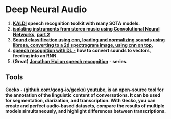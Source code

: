 # Deep Neural Audio

1. [**KALDI**](https://kaldi-asr.org/models.html) **speech recognition toolkit with many SOTA models.** 
2. [**isolating instruments from stereo music using Convolutional Neural Networks**](https://towardsdatascience.com/audio-ai-isolating-vocals-from-stereo-music-using-convolutional-neural-networks-210532383785)**,** [**part 2**](https://towardsdatascience.com/audio-ai-isolating-instruments-from-stereo-music-using-convolutional-neural-networks-584ababf69de)
3. [**Sound classification using cnn, loading and normalizing sounds using librosa, converting to a 2d spectrogram image, using cnn on top.**](https://medium.com/@mikesmales/sound-classification-using-deep-learning-8bc2aa1990b7)
4. [**speech recognition with DL -**](https://medium.com/@ageitgey/machine-learning-is-fun-part-6-how-to-do-speech-recognition-with-deep-learning-28293c162f7a) **how to convert sounds to vectors, feeding into an RNN.**
5. **\(Great\)** [**Jonathan Hui on speech recognition**](https://medium.com/@jonathan_hui/speech-recognition-series-71fd6784551a) **- series.**

## **Tools**

[**Gecko**](https://medium.com/gong-tech-blog/introducing-gecko-an-open-source-solution-for-effective-annotation-of-conversations-2ecec0909941) **- \(**[**github.com/gong-io/gecko**](https://github.com/gong-io/gecko)**\)** [**youtube**](https://www.youtube.com/watch?v=CBYA0YC1NBI)**, is an open-source tool for the annotation of the linguistic content of conversations. It can be used for segmentation, diarization, and transcription. With Gecko, you can create and perfect audio-based datasets, compare the results of multiple models simultaneously, and highlight differences between transcriptions.**

